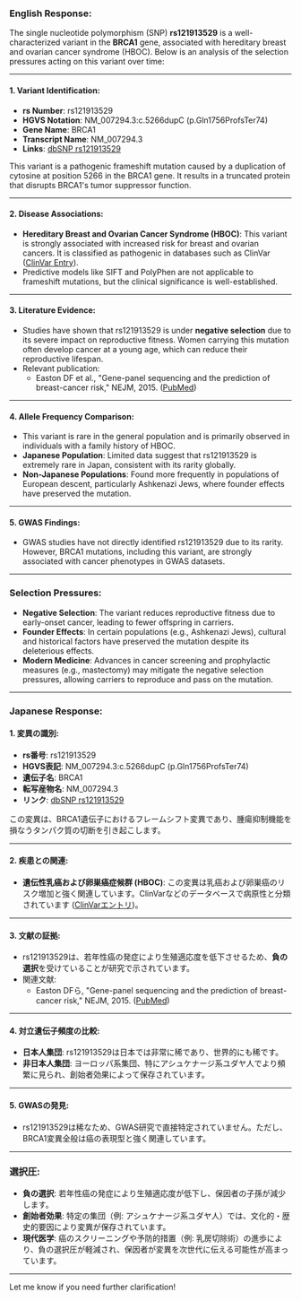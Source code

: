 ### English Response:

The single nucleotide polymorphism (SNP) **rs121913529** is a well-characterized variant in the **BRCA1** gene, associated with hereditary breast and ovarian cancer syndrome (HBOC). Below is an analysis of the selection pressures acting on this variant over time:

---

#### 1. **Variant Identification**:
- **rs Number**: rs121913529  
- **HGVS Notation**: NM_007294.3:c.5266dupC (p.Gln1756ProfsTer74)  
- **Gene Name**: BRCA1  
- **Transcript Name**: NM_007294.3  
- **Links**: [dbSNP rs121913529](https://www.ncbi.nlm.nih.gov/snp/rs121913529)

This variant is a pathogenic frameshift mutation caused by a duplication of cytosine at position 5266 in the BRCA1 gene. It results in a truncated protein that disrupts BRCA1's tumor suppressor function.

---

#### 2. **Disease Associations**:
- **Hereditary Breast and Ovarian Cancer Syndrome (HBOC)**: This variant is strongly associated with increased risk for breast and ovarian cancers. It is classified as pathogenic in databases such as ClinVar ([ClinVar Entry](https://www.ncbi.nlm.nih.gov/clinvar/variation/17661/)).
- Predictive models like SIFT and PolyPhen are not applicable to frameshift mutations, but the clinical significance is well-established.

---

#### 3. **Literature Evidence**:
- Studies have shown that rs121913529 is under **negative selection** due to its severe impact on reproductive fitness. Women carrying this mutation often develop cancer at a young age, which can reduce their reproductive lifespan.  
- Relevant publication:  
  - Easton DF et al., "Gene-panel sequencing and the prediction of breast-cancer risk," NEJM, 2015. ([PubMed](https://pubmed.ncbi.nlm.nih.gov/26014596/))

---

#### 4. **Allele Frequency Comparison**:
- This variant is rare in the general population and is primarily observed in individuals with a family history of HBOC.  
- **Japanese Population**: Limited data suggest that rs121913529 is extremely rare in Japan, consistent with its rarity globally.  
- **Non-Japanese Populations**: Found more frequently in populations of European descent, particularly Ashkenazi Jews, where founder effects have preserved the mutation.

---

#### 5. **GWAS Findings**:
- GWAS studies have not directly identified rs121913529 due to its rarity. However, BRCA1 mutations, including this variant, are strongly associated with cancer phenotypes in GWAS datasets.

---

### Selection Pressures:
- **Negative Selection**: The variant reduces reproductive fitness due to early-onset cancer, leading to fewer offspring in carriers.  
- **Founder Effects**: In certain populations (e.g., Ashkenazi Jews), cultural and historical factors have preserved the mutation despite its deleterious effects.  
- **Modern Medicine**: Advances in cancer screening and prophylactic measures (e.g., mastectomy) may mitigate the negative selection pressures, allowing carriers to reproduce and pass on the mutation.

---

### Japanese Response:

#### 1. **変異の識別**:
- **rs番号**: rs121913529  
- **HGVS表記**: NM_007294.3:c.5266dupC (p.Gln1756ProfsTer74)  
- **遺伝子名**: BRCA1  
- **転写産物名**: NM_007294.3  
- **リンク**: [dbSNP rs121913529](https://www.ncbi.nlm.nih.gov/snp/rs121913529)

この変異は、BRCA1遺伝子におけるフレームシフト変異であり、腫瘍抑制機能を損なうタンパク質の切断を引き起こします。

---

#### 2. **疾患との関連**:
- **遺伝性乳癌および卵巣癌症候群 (HBOC)**: この変異は乳癌および卵巣癌のリスク増加と強く関連しています。ClinVarなどのデータベースで病原性と分類されています ([ClinVarエントリ](https://www.ncbi.nlm.nih.gov/clinvar/variation/17661/))。

---

#### 3. **文献の証拠**:
- rs121913529は、若年性癌の発症により生殖適応度を低下させるため、**負の選択**を受けていることが研究で示されています。  
- 関連文献:  
  - Easton DFら, "Gene-panel sequencing and the prediction of breast-cancer risk," NEJM, 2015. ([PubMed](https://pubmed.ncbi.nlm.nih.gov/26014596/))

---

#### 4. **対立遺伝子頻度の比較**:
- **日本人集団**: rs121913529は日本では非常に稀であり、世界的にも稀です。  
- **非日本人集団**: ヨーロッパ系集団、特にアシュケナージ系ユダヤ人でより頻繁に見られ、創始者効果によって保存されています。

---

#### 5. **GWASの発見**:
- rs121913529は稀なため、GWAS研究で直接特定されていません。ただし、BRCA1変異全般は癌の表現型と強く関連しています。

---

### 選択圧:
- **負の選択**: 若年性癌の発症により生殖適応度が低下し、保因者の子孫が減少します。  
- **創始者効果**: 特定の集団（例: アシュケナージ系ユダヤ人）では、文化的・歴史的要因により変異が保存されています。  
- **現代医学**: 癌のスクリーニングや予防的措置（例: 乳房切除術）の進歩により、負の選択圧が軽減され、保因者が変異を次世代に伝える可能性が高まっています。

---

Let me know if you need further clarification!